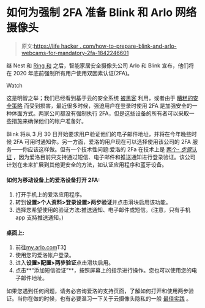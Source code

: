 # 如何为强制 2FA 准备 Blink 和 Arlo 网络摄像头

> 原文:[https://life hacker . com/how-to-prepare-blink-and-arlo-webcams-for-mandatory-2fa-1842246601](https://lifehacker.com/how-to-prepare-blink-and-arlo-webcams-for-mandatory-2fa-1842246601)

继 Nest 和 [Ring 和](https://lifehacker.com/how-to-get-the-most-out-of-rings-new-privacy-features-1840832191) 之后，智能家居安全摄像头公司 Arlo 和 Blink 宣布，他们将在 2020 年底前强制所有用户使用双因素认证(2FA)。

Watch

这是明智之举；我们已经看到基于云的安全系统 [被黑客](https://lifehacker.com/how-to-kick-hackers-out-of-your-ring-account-1840507643) 利用，或者由于 [糟糕的安全策略](https://lifehacker.com/how-to-protect-your-wyze-account-after-the-recent-data-1840727973) 而受到损害，最近很多时候，强迫用户在登录时使用 2FA 是加强安全的一种体面方式。两家公司都没有强制执行 2FA，但是这些设备的所有者可以采取一些措施来确保他们的帐户准备好。

Blink 将从 3 月 30 日开始要求用户验证他们的电子邮件地址，并将在今年晚些时候 2FA 可用时通知你。另一方面，爱洛的用户现在可以选择使用该公司的 2FA 服务——你应该这样做。但有一个技术性问题:爱洛的 2Fa 在技术上是 [两个- *步骤*认证](https://lifehacker.com/two-factor-authentication-isnt-enough-to-keep-your-acco-1827867557) ，因为爱洛目前只支持通过短信、电子邮件和推送通知进行登录验证。该公司计划在未来扩展到其他更安全的方法，如认证应用程序和蓝牙设备。

#### **如何为移动设备上的爱洛设备打开 2FA:**

1.  打开手机上的爱洛应用程序。
2.  转到**设置>个人资料>登录设置>两步验证**并点击滑块启用该功能。
3.  选择您希望使用的验证方法:推送通知、电子邮件或短信。(注意，只有手机 app 支持推送通知。)

#### **桌面上:**

1.  前往[my.arlo.com](https://my.arlo.com/)T3】
2.  使用您的爱洛帐户登录。
3.  进入**设置>配置>两步验证**点击滑块启用。
4.  点击**“添加短信验证”**，按照屏幕上的指示进行操作。您也可以使用您的电子邮件地址。

如果您遇到任何问题，请务必咨询爱洛的支持页面，了解如何打开和使用两步验证。当你在做的时候，也有必要温习一下关于云摄像头隐私的一般 [最佳实践](https://lifehacker.com/protect-your-privacy-from-your-own-cloud-security-camer-1831684103) 。